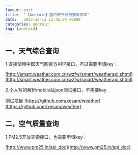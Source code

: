 ```yaml
---
layout: post
title:  "【Android】国内天气预报查询测试"
date:   2013-12-11 13:46:04 +0800
categories: android
tag: [android]
---
```


## 一，天气综合查询

1.直接使用中国天气网官方APP接口，不过需要申请key：

[http://smart.weather.com.cn/wzfw/smart/weatherapi.shtml](http://smart.weather.com.cn/wzfw/smart/weatherapi.shtml)

2.个人写的解析mobile站json测试接口，不需要key

测试项目 [https://github.com/xesam/weather](https://github.com/xesam/weather)

## 二，空气质量查询

1.PM2.5开放查询接口，也需要申请key：

[http://www.pm25.in/api_doc](http://www.pm25.in/api_doc)
